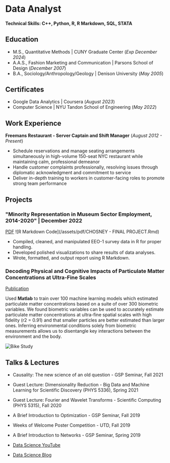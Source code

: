 # Data Analyst

#### Technical Skills: C++, Python, R, R Markdown, SQL, STATA

## Education							       		
- M.S., Quantitative Methods	| CUNY Graduate Center (_Exp December 2024_)
- A.A.S., Fashion Marketing and Communication | Parsons School of Design (_December 2007_)
- B.A., Sociology/Anthropology/Geology | Denison University (_May 2005_)

## Certificates
- Google Data Analytics | Coursera (_August 2023_)
- Computer Science | NYU Tandon School of Engineering (_May 2022_)

## Work Experience
**Freemans Restaurant - Server Captain and Shift Manager**
(_August 2012 - Present_)
- Schedule reservations and manage seating arrangements simultaneously in high-volume 150-seat NYC restaurant while maintaining calm, professional demeanor
- Handle customer complaints professionally, resolving issues through diplomatic acknowledgment and commitment to service
- Deliver in-depth training to workers in customer-facing roles to promote strong team performance


## Projects
### "Minority Representation in Museum Sector Employment, 2014-2020" | December 2022
[PDF](/assets/pdf/CHOSNEY---FINAL-PROJECT.pdf)
![R Markdown Code](/assets/pdf/CHOSNEY - FINAL PROJECT.Rmd)

- Compiled, cleaned, and manipulated EEO-1 survey data in R for proper handling.
- Developed polished visualizations to share results of data analyses.
- Wrote, formatted, and output report using R Markdown.


### Decoding Physical and Cognitive Impacts of Particulate Matter Concentrations at Ultra-Fine Scales
[Publication](https://www.mdpi.com/1424-8220/22/11/4240)

Used **Matlab** to train over 100 machine learning models which estimated particulate matter concentrations based on a suite of over 300 biometric variables. We found biometric variables can be used to accurately estimate particulate matter concentrations at ultra-fine spatial scales with high fidelity (r2 = 0.91) and that smaller particles are better estimated than larger ones. Inferring environmental conditions solely from biometric measurements allows us to disentangle key interactions between the environment and the body.

![Bike Study](/assets/img/bike_study.jpeg)

## Talks & Lectures
- Causality: The new science of an old question - GSP Seminar, Fall 2021
- Guest Lecture: Dimensionality Reduction - Big Data and Machine Learning for Scientific Discovery (PHYS 5336), Spring 2021
- Guest Lecture: Fourier and Wavelet Transforms - Scientific Computing (PHYS 5315), Fall 2020
- A Brief Introduction to Optimization - GSP Seminar, Fall 2019
- Weeks of Welcome Poster Competition - UTD, Fall 2019
- A Brief Introduction to Networks - GSP Seminar, Spring 2019

- [Data Science YouTube](https://www.youtube.com/channel/UCa9gErQ9AE5jT2DZLjXBIdA)



- [Data Science Blog](https://medium.com/@shawhin)
